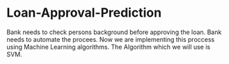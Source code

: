 # Loan-Approval-Prediction
Bank needs to check persons background before approving the loan. Bank needs to automate the procees. Now we are implementing this proccess using Machine Learning algorithms. The Algorithm which we will use is SVM.
